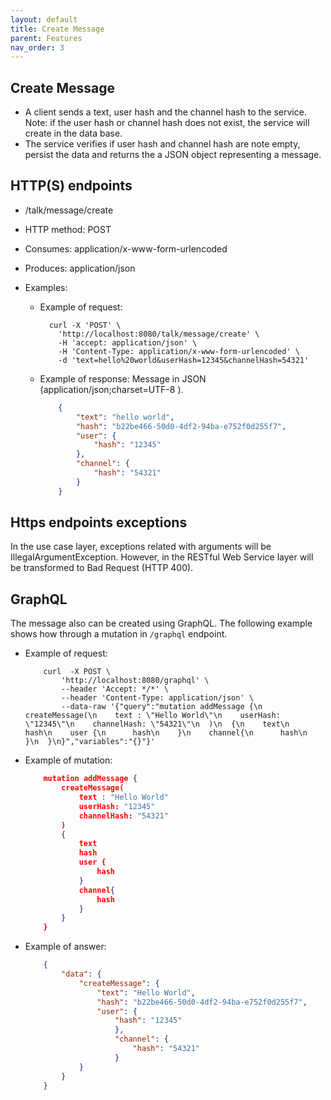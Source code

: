```yaml
---
layout: default
title: Create Message
parent: Features
nav_order: 3
---
```


## Create Message

* A client sends a text, user hash and the channel hash to the service. Note: if
  the user hash or channel hash does not exist, the service will create in the
  data base.
* The service verifies if user hash and channel hash are note empty, persist the
  data and returns the a JSON object representing a message.

## HTTP(S) endpoints

* /talk/message/create
* HTTP method: POST
* Consumes: application/x-www-form-urlencoded
* Produces: application/json
* Examples:

  * Example of request:

    ```shell
      curl -X 'POST' \
        'http://localhost:8080/talk/message/create' \
        -H 'accept: application/json' \
        -H 'Content-Type: application/x-www-form-urlencoded' \
        -d 'text=hello%20world&userHash=12345&channelHash=54321'
    ```

  * Example of response: Message in JSON (application/json;charset=UTF-8 ).

    ```json
        {
            "text": "hello world",
            "hash": "b22be466-50d0-4df2-94ba-e752f0d255f7",
            "user": {
                "hash": "12345"
            },
            "channel": {
                "hash": "54321"
            }
        }
    ```

## Https endpoints exceptions

In the use case layer, exceptions related with arguments will be
IllegalArgumentException. However, in the RESTful Web Service layer will be
transformed to Bad Request (HTTP 400).

## GraphQL

The message also can be created using GraphQL. The following example shows how
through a mutation in `/graphql` endpoint.

  * Example of request:

    ```shell
        curl  -X POST \
            'http://localhost:8080/graphql' \
            --header 'Accept: */*' \
            --header 'Content-Type: application/json' \
            --data-raw '{"query":"mutation addMessage {\n  createMessage(\n    text : \"Hello World\"\n    userHash: \"12345\"\n    channelHash: \"54321\"\n  )\n  {\n    text\n    hash\n    user {\n      hash\n    }\n    channel{\n      hash\n    }\n  }\n}","variables":"{}"}'

    ```

  * Example of mutation:

    ```json
        mutation addMessage {
            createMessage(
                text : "Hello World"
                userHash: "12345"
                channelHash: "54321"
            )
            {
                text
                hash
                user {
                    hash
                }
                channel{
                    hash
                }
            }
        }
    ```

* Example of answer:

    ```json
        {
            "data": {
                "createMessage": {
                    "text": "Hello World",
                    "hash": "b22be466-50d0-4df2-94ba-e752f0d255f7",
                    "user": {
                        "hash": "12345"
                        },
                        "channel": {
                            "hash": "54321"
                        }
                }
            }
        }
    ```
